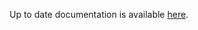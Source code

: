 <!-- DO NOT EDIT THIS FILE MANUALLY -->
<!-- Please read https://github.com/linuxserver/docker-rdesktop/blob/debian-openbox/.github/CONTRIBUTING.md -->
Up to date documentation is available [here](https://github.com/linuxserver/docker-rdesktop/blob/master/README.md).
